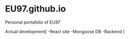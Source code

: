 # EU97.github.io
Personal portafolio of EU97

Actual development[
    -React site
    -Mongoose DB
    -Backend
]